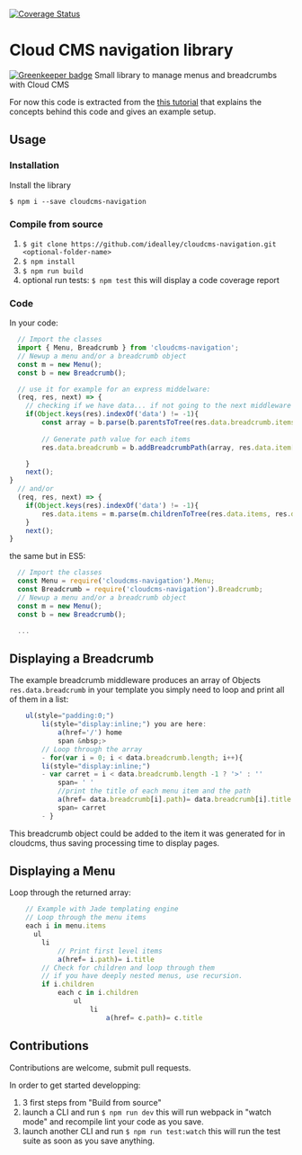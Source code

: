 [![Coverage Status](https://coveralls.io/repos/github/idealley/cloudcms-navigation/badge.svg?branch=master)](https://coveralls.io/github/idealley/cloudcms-navigation?branch=master)
# Cloud CMS navigation library 

[![Greenkeeper badge](https://badges.greenkeeper.io/idealley/cloudcms-navigation.svg)](https://greenkeeper.io/)
Small library to manage menus and breadcrumbs with Cloud CMS

For now this code is extracted from the [this tutorial](https://idealley.gitbooks.io/cloud-cms-how-to-manage-menus/content/) that explains the concepts behind this code and gives an example setup.

## Usage
### Installation
Install the library

`$ npm i --save cloudcms-navigation`

### Compile from source

1. `$ git clone https://github.com/idealley/cloudcms-navigation.git <optional-folder-name>`
2. `$ npm install`
3. `$ npm run build`
4. optional run tests: `$ npm test` this will display a code coverage report  

### Code
In your code:

```javascript
  // Import the classes
  import { Menu, Breadcrumb } from 'cloudcms-navigation';
  // Newup a menu and/or a breadcrumb object
  const m = new Menu();
  const b = new Breadcrumb();

  // use it for example for an express middelware:
  (req, res, next) => {
    // checking if we have data... if not going to the next middleware
    if(Object.keys(res).indexOf('data') != -1){
        const array = b.parse(b.parentsToTree(res.data.breadcrumb.items, res.data.item[0].parent_doc));
        
        // Generate path value for each items
        res.data.breadcrumb = b.addBreadcrumbPath(array, res.data.item[0]); 

    }
    next();
}
  // and/or 
  (req, res, next) => {
    if(Object.keys(res).indexOf('data') != -1){
        res.data.items = m.parse(m.childrenToTree(res.data.items, res.data.item._doc));
    }
    next();
}
```

the same but in ES5:
```javascript
  // Import the classes
  const Menu = require('cloudcms-navigation').Menu;
  const Breadcrumb = require('cloudcms-navigation').Breadcrumb;
  // Newup a menu and/or a breadcrumb object
  const m = new Menu();
  const b = new Breadcrumb();

  ...

```
## Displaying a Breadcrumb
The example breadcrumb middleware produces an array of Objects `res.data.breadcrumb` in your template you simply need to loop and print all of them in a list:
```javascript
    ul(style="padding:0;")
        li(style="display:inline;") you are here: 
            a(href='/') home
            span &nbsp;>
        // Loop through the array    
        - for(var i = 0; i < data.breadcrumb.length; i++){
        li(style="display:inline;")
        - var carret = i < data.breadcrumb.length -1 ? '>' : ''
            span= ' '
            //print the title of each menu item and the path
            a(href= data.breadcrumb[i].path)= data.breadcrumb[i].title 
            span= carret
        - }
```
This breadcrumb object could be added to the item it was generated for in cloudcms, thus saving processing time to display pages. 

## Displaying a Menu
Loop through the returned array:
```javascript
    // Example with Jade templating engine
    // Loop through the menu items
    each i in menu.items
      ul
        li
            // Print first level items
            a(href= i.path)= i.title
        // Check for children and loop through them
        // if you have deeply nested menus, use recursion.
        if i.children
            each c in i.children
                ul
                    li
                        a(href= c.path)= c.title
```

## Contributions
Contributions are welcome, submit pull requests.

In order to get started developping:

1. 3 first steps from "Build from source"
2. launch a CLI and run `$ npm run dev` this will run webpack in "watch mode" and recompile lint your code as you save.
3. launch another CLI and run `$ npm run test:watch` this will run the test suite as soon as you save anything.


